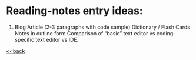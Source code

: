 # Reading-notes entry ideas:

1. Blog Article (2-3 paragraphs with code sample)
Dictionary / Flash Cards
Notes in outline form
Comparison of “basic” text editor vs coding-specific text editor vs IDE.

[<<back](README.md)
